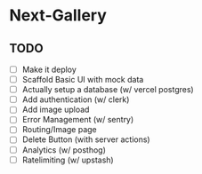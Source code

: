 # Next-Gallery

## TODO

- [ ] Make it deploy
- [ ] Scaffold Basic UI with mock data
- [ ] Actually setup a database (w/ vercel postgres)
- [ ] Add authentication (w/ clerk)
- [ ] Add image upload
- [ ] Error Management (w/ sentry)
- [ ] Routing/Image page
- [ ] Delete Button (with server actions)
- [ ] Analytics (w/ posthog)
- [ ] Ratelimiting (w/ upstash)
